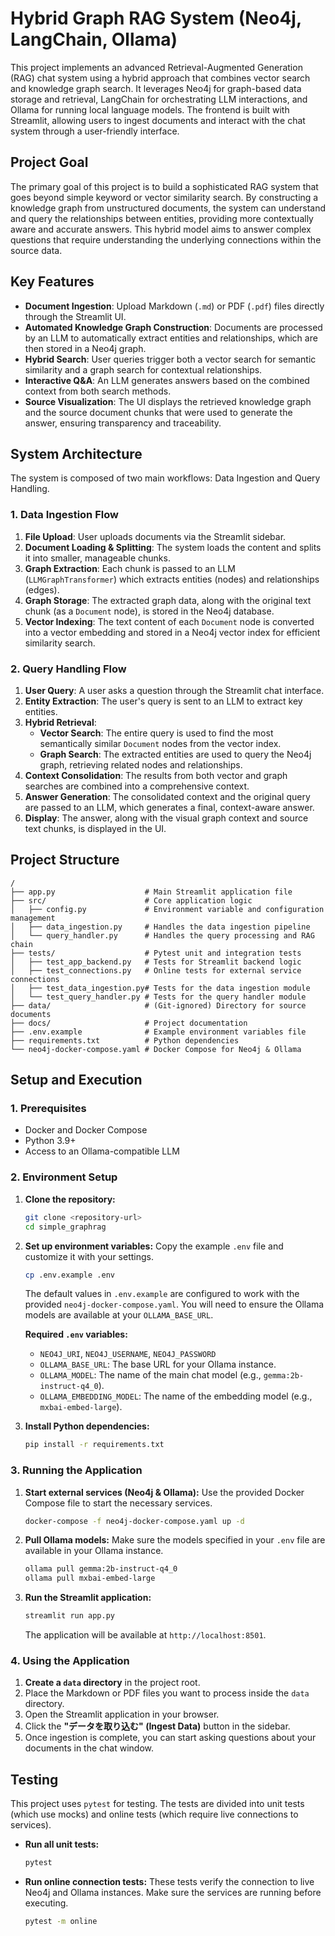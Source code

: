 # Hybrid Graph RAG System (Neo4j, LangChain, Ollama)

This project implements an advanced Retrieval-Augmented Generation (RAG) chat system using a hybrid approach that combines vector search and knowledge graph search. It leverages Neo4j for graph-based data storage and retrieval, LangChain for orchestrating LLM interactions, and Ollama for running local language models. The frontend is built with Streamlit, allowing users to ingest documents and interact with the chat system through a user-friendly interface.

## Project Goal

The primary goal of this project is to build a sophisticated RAG system that goes beyond simple keyword or vector similarity search. By constructing a knowledge graph from unstructured documents, the system can understand and query the relationships between entities, providing more contextually aware and accurate answers. This hybrid model aims to answer complex questions that require understanding the underlying connections within the source data.

## Key Features

-   **Document Ingestion**: Upload Markdown (`.md`) or PDF (`.pdf`) files directly through the Streamlit UI.
-   **Automated Knowledge Graph Construction**: Documents are processed by an LLM to automatically extract entities and relationships, which are then stored in a Neo4j graph.
-   **Hybrid Search**: User queries trigger both a vector search for semantic similarity and a graph search for contextual relationships.
-   **Interactive Q&A**: An LLM generates answers based on the combined context from both search methods.
-   **Source Visualization**: The UI displays the retrieved knowledge graph and the source document chunks that were used to generate the answer, ensuring transparency and traceability.

## System Architecture

The system is composed of two main workflows: Data Ingestion and Query Handling.

### 1. Data Ingestion Flow

1.  **File Upload**: User uploads documents via the Streamlit sidebar.
2.  **Document Loading & Splitting**: The system loads the content and splits it into smaller, manageable chunks.
3.  **Graph Extraction**: Each chunk is passed to an LLM (`LLMGraphTransformer`) which extracts entities (nodes) and relationships (edges).
4.  **Graph Storage**: The extracted graph data, along with the original text chunk (as a `Document` node), is stored in the Neo4j database.
5.  **Vector Indexing**: The text content of each `Document` node is converted into a vector embedding and stored in a Neo4j vector index for efficient similarity search.

### 2. Query Handling Flow

1.  **User Query**: A user asks a question through the Streamlit chat interface.
2.  **Entity Extraction**: The user's query is sent to an LLM to extract key entities.
3.  **Hybrid Retrieval**:
    *   **Vector Search**: The entire query is used to find the most semantically similar `Document` nodes from the vector index.
    *   **Graph Search**: The extracted entities are used to query the Neo4j graph, retrieving related nodes and relationships.
4.  **Context Consolidation**: The results from both vector and graph searches are combined into a comprehensive context.
5.  **Answer Generation**: The consolidated context and the original query are passed to an LLM, which generates a final, context-aware answer.
6.  **Display**: The answer, along with the visual graph context and source text chunks, is displayed in the UI.

## Project Structure

```
/
├── app.py                    # Main Streamlit application file
├── src/                      # Core application logic
│   ├── config.py             # Environment variable and configuration management
│   ├── data_ingestion.py     # Handles the data ingestion pipeline
│   └── query_handler.py      # Handles the query processing and RAG chain
├── tests/                    # Pytest unit and integration tests
│   ├── test_app_backend.py   # Tests for Streamlit backend logic
│   ├── test_connections.py   # Online tests for external service connections
│   ├── test_data_ingestion.py# Tests for the data ingestion module
│   └── test_query_handler.py # Tests for the query handler module
├── data/                     # (Git-ignored) Directory for source documents
├── docs/                     # Project documentation
├── .env.example              # Example environment variables file
├── requirements.txt          # Python dependencies
└── neo4j-docker-compose.yaml # Docker Compose for Neo4j & Ollama
```

## Setup and Execution

### 1. Prerequisites

-   Docker and Docker Compose
-   Python 3.9+
-   Access to an Ollama-compatible LLM

### 2. Environment Setup

1.  **Clone the repository:**
    ```bash
    git clone <repository-url>
    cd simple_graphrag
    ```

2.  **Set up environment variables:**
    Copy the example `.env` file and customize it with your settings.
    ```bash
    cp .env.example .env
    ```
    The default values in `.env.example` are configured to work with the provided `neo4j-docker-compose.yaml`. You will need to ensure the Ollama models are available at your `OLLAMA_BASE_URL`.

    **Required `.env` variables:**
    -   `NEO4J_URI`, `NEO4J_USERNAME`, `NEO4J_PASSWORD`
    -   `OLLAMA_BASE_URL`: The base URL for your Ollama instance.
    -   `OLLAMA_MODEL`: The name of the main chat model (e.g., `gemma:2b-instruct-q4_0`).
    -   `OLLAMA_EMBEDDING_MODEL`: The name of the embedding model (e.g., `mxbai-embed-large`).

3.  **Install Python dependencies:**
    ```bash
    pip install -r requirements.txt
    ```

### 3. Running the Application

1.  **Start external services (Neo4j & Ollama):**
    Use the provided Docker Compose file to start the necessary services.
    ```bash
    docker-compose -f neo4j-docker-compose.yaml up -d
    ```

2.  **Pull Ollama models:**
    Make sure the models specified in your `.env` file are available in your Ollama instance.
    ```bash
    ollama pull gemma:2b-instruct-q4_0
    ollama pull mxbai-embed-large
    ```

3.  **Run the Streamlit application:**
    ```bash
    streamlit run app.py
    ```
    The application will be available at `http://localhost:8501`.

### 4. Using the Application

1.  **Create a `data` directory** in the project root.
2.  Place the Markdown or PDF files you want to process inside the `data` directory.
3.  Open the Streamlit application in your browser.
4.  Click the **"データを取り込む" (Ingest Data)** button in the sidebar.
5.  Once ingestion is complete, you can start asking questions about your documents in the chat window.

## Testing

This project uses `pytest` for testing. The tests are divided into unit tests (which use mocks) and online tests (which require live connections to services).

-   **Run all unit tests:**
    ```bash
    pytest
    ```

-   **Run online connection tests:**
    These tests verify the connection to live Neo4j and Ollama instances. Make sure the services are running before executing.
    ```bash
    pytest -m online
    ```
